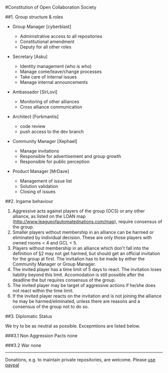 #Constitution of Open Collaboration Society

##1. Group structure & roles

* Group Manager [cyberblast]
  * Administrative access to all repositories
  * Constitutional amendment
  * Deputy for all other roles  
  
* Secretary [Asku]
  * Identity management (who is who)
  * Manage come/leave/change processes
  * Take care of internal issues
  * Manage internal announcements
  
* Ambassador [SirLovi]
  * Monitoring of other alliances
  * Cross alliance communication
  
* Architect [Forkmantis]
  * code review
  * push access to the dev branch
  
* Community Manager [Xephael]
  * Manage invitations
  * Responsible for advertisement and group growth
  * Responsible for public perception
  
* Product Manager [MrDave]
  * Management of issue list
  * Solution validation
  * Closing of issues 
  


##2. Ingame behaviour

1. Aggressive acts against players of the group (OCS) or any other alliance, as listed on the LOAN map (http://www.leagueofautomatednations.com/map), require consensus of the group. 
2. Smaller players without membership in an alliance can be harmed or eliminated by individual decision. These are only those players with owned rooms < 4 and GCL < 5.
3. Players without membership in an alliance which don't fall into the definition of §2 may not get harmed, but should get an official invitation for the group at first. The invitation has to be made by either the Community Manager or Group Manager.   
  1. The invited player has a time limit of 5 days to react. The invitation loses liability beyond this limit. Accomodation is still possible after the deadline the but requires consensus of the group. 
  2. The invited player may be target of aggressive actions if he/she does not react within the time limit.
  3. If the invited player reacts on the invitation and is not joining the alliance he may be harmed/eliminated, unless there are reasons and a consensus of the group not to do so. 

##3. Diplomatic Status

We try to be as neutral as possible. Excepmtions are listed below. 

###3.1 Non Aggression Pacts
none

###3.2 War
none


----------


Donations, e.g. to maintain private repositories, are welcome. Please [use paypal](https://www.paypal.me/rakowitz)
